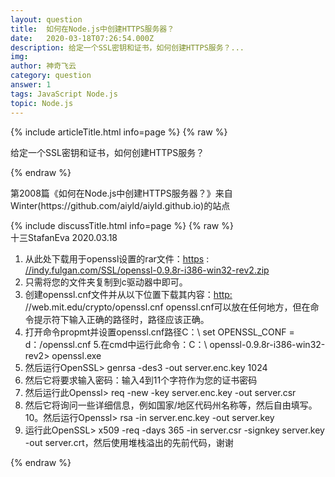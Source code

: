 ```yaml
---
layout: question
title:  如何在Node.js中创建HTTPS服务器？
date:   2020-03-18T07:26:54.000Z
description: 给定一个SSL密钥和证书，如何创建HTTPS服务？...
img: 
author: 神奇飞云
category: question
answer: 1
tags: JavaScript Node.js
topic: Node.js
---
```

<div class="article-root">
  <div class="article">
    {% include articleTitle.html info=page %}
    {% raw %}
    <div class="article-content"><p><font style="vertical-align: inherit;"><font style="vertical-align: inherit;">给定一个SSL密钥和证书，如何创建HTTPS服务？</font></font></p></div>
    {% endraw %}
  </div>
  <p class="winter_mark">第2008篇《如何在Node.js中创建HTTPS服务器？》来自Winter(https://github.com/aiyld/aiyld.github.io)的站点</p>
  <div class="discuss-wrapper">
    {% include discussTitle.html info=page %}
    {% raw %}
    <div class="discuss-list">
    <div class="discuss-item">
        <div class="discuss-parent">
          <div class="discuss-meta">
            <span class="discuss-user">十三StafanEva</span>
            <span class="discuss-time">2020.03.18</span>
          </div>
          <div class="discuss-comment"><ol>
<li><font style="vertical-align: inherit;"><font style="vertical-align: inherit;">从此处下载用于openssl设置的rar文件：</font><a href="https://indy.fulgan.com/SSL/openssl-0.9.8r-i386-win32-rev2.zip" rel="nofollow noreferrer"><font style="vertical-align: inherit;">https</font></a><font style="vertical-align: inherit;"> : </font></font><a href="https://indy.fulgan.com/SSL/openssl-0.9.8r-i386-win32-rev2.zip" rel="nofollow noreferrer"><font style="vertical-align: inherit;"><font style="vertical-align: inherit;">//indy.fulgan.com/SSL/openssl-0.9.8r-i386-win32-rev2.zip</font></font></a></li>
<li><font style="vertical-align: inherit;"><font style="vertical-align: inherit;">只需将您的文件夹复制到c驱动器中即可。</font></font></li>
<li><font style="vertical-align: inherit;"><font style="vertical-align: inherit;">创建openssl.cnf文件并从以下位置下载其内容：</font></font><a href="http://web.mit.edu/crypto/openssl.cnf" rel="nofollow noreferrer"><font style="vertical-align: inherit;"><font style="vertical-align: inherit;">http:</font></font></a><font style="vertical-align: inherit;"><font style="vertical-align: inherit;"> 
//web.mit.edu/crypto/openssl.cnf openssl.cnf可以放在任何地方，但在命令提示符下输入正确的路径时，路径应该正确。</font></font></li>
<li><font style="vertical-align: inherit;"><font style="vertical-align: inherit;">打开命令propmt并设置openssl.cnf路径C：\ set OPENSSL_CONF = d：/openssl.cnf 5.在cmd中运行此命令：C：\ openssl-0.9.8r-i386-win32-rev2&gt; openssl.exe</font></font></li>
<li><font style="vertical-align: inherit;"><font style="vertical-align: inherit;">然后运行OpenSSL&gt; genrsa -des3 -out server.enc.key 1024</font></font></li>
<li><font style="vertical-align: inherit;"><font style="vertical-align: inherit;">然后它将要求输入密码：输入4到11个字符作为您的证书密码</font></font></li>
<li><font style="vertical-align: inherit;"><font style="vertical-align: inherit;">然后运行此Openssl&gt; req -new -key server.enc.key -out server.csr</font></font></li>
<li><font style="vertical-align: inherit;"><font style="vertical-align: inherit;">然后它将询问一些详细信息，例如国家/地区代码州名称等，然后自由填写。</font><font style="vertical-align: inherit;">10。</font><font style="vertical-align: inherit;">然后运行Openssl&gt; rsa -in server.enc.key -out server.key</font></font></li>
<li><font style="vertical-align: inherit;"><font style="vertical-align: inherit;">运行此OpenSSL&gt; x509 -req -days 365 -in server.csr -signkey server.key -out server.crt，然后使用堆栈溢出的先前代码，谢谢</font></font></li>
</ol></div>
        </div></div>
    </div>
    {% endraw %}
  </div>
<div>

